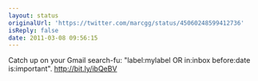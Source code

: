 ```yaml
---
layout: status
originalUrl: 'https://twitter.com/marcgg/status/45060248599412736'
isReply: false
date: 2011-03-08 09:56:15
---
```


Catch up on your Gmail search-fu: "label:mylabel OR in:inbox before:date is:important". http://bit.ly/ibQeBV
